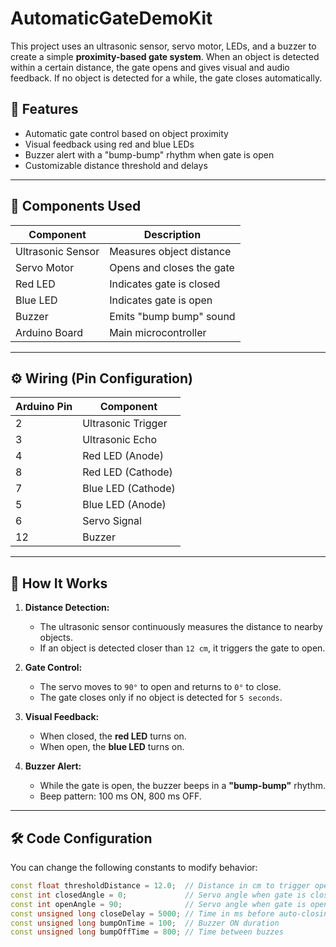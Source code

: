 # AutomaticGateDemoKit


This project uses an ultrasonic sensor, servo motor, LEDs, and a buzzer to create a simple **proximity-based gate system**. When an object is detected within a certain distance, the gate opens and gives visual and audio feedback. If no object is detected for a while, the gate closes automatically.

## 🚀 Features

- Automatic gate control based on object proximity
- Visual feedback using red and blue LEDs
- Buzzer alert with a "bump-bump" rhythm when gate is open
- Customizable distance threshold and delays

---

## 🔧 Components Used

| Component          | Description                  |
|-------------------|------------------------------|
| Ultrasonic Sensor | Measures object distance     |
| Servo Motor       | Opens and closes the gate    |
| Red LED           | Indicates gate is closed     |
| Blue LED          | Indicates gate is open       |
| Buzzer            | Emits "bump bump" sound      |
| Arduino Board     | Main microcontroller         |

---

## ⚙️ Wiring (Pin Configuration)

| Arduino Pin | Component              |
|-------------|------------------------|
| 2           | Ultrasonic Trigger     |
| 3           | Ultrasonic Echo        |
| 4           | Red LED (Anode)        |
| 8           | Red LED (Cathode)      |
| 7           | Blue LED (Cathode)     |
| 5           | Blue LED (Anode)       |
| 6           | Servo Signal           |
| 12          | Buzzer                 |

---

## 📏 How It Works

1. **Distance Detection:**
   - The ultrasonic sensor continuously measures the distance to nearby objects.
   - If an object is detected closer than `12 cm`, it triggers the gate to open.

2. **Gate Control:**
   - The servo moves to `90°` to open and returns to `0°` to close.
   - The gate closes only if no object is detected for `5 seconds`.

3. **Visual Feedback:**
   - When closed, the **red LED** turns on.
   - When open, the **blue LED** turns on.

4. **Buzzer Alert:**
   - While the gate is open, the buzzer beeps in a **"bump-bump"** rhythm.
   - Beep pattern: 100 ms ON, 800 ms OFF.

---

## 🛠️ Code Configuration

You can change the following constants to modify behavior:

```cpp
const float thresholdDistance = 12.0;  // Distance in cm to trigger opening
const int closedAngle = 0;             // Servo angle when gate is closed
const int openAngle = 90;              // Servo angle when gate is open
const unsigned long closeDelay = 5000; // Time in ms before auto-closing
const unsigned long bumpOnTime = 100;  // Buzzer ON duration
const unsigned long bumpOffTime = 800; // Time between buzzes
